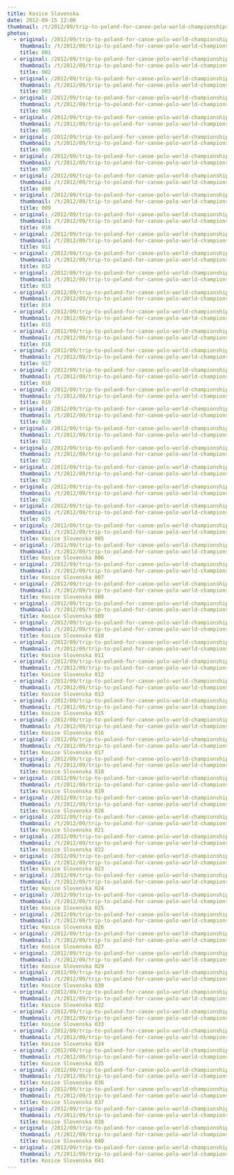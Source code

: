 ```yaml
---
title: Kosice Slovenska
date: 2012-09-15 12:00
thumbnail: /t/2012/09/trip-to-poland-for-canoe-polo-world-championships/kosice-slovenska/001.jpg
photos:
  - original: /2012/09/trip-to-poland-for-canoe-polo-world-championships/kosice-slovenska/001.jpg
    thumbnail: /t/2012/09/trip-to-poland-for-canoe-polo-world-championships/kosice-slovenska/001.jpg
    title: 001
  - original: /2012/09/trip-to-poland-for-canoe-polo-world-championships/kosice-slovenska/002.jpg
    thumbnail: /t/2012/09/trip-to-poland-for-canoe-polo-world-championships/kosice-slovenska/002.jpg
    title: 002
  - original: /2012/09/trip-to-poland-for-canoe-polo-world-championships/kosice-slovenska/003.jpg
    thumbnail: /t/2012/09/trip-to-poland-for-canoe-polo-world-championships/kosice-slovenska/003.jpg
    title: 003
  - original: /2012/09/trip-to-poland-for-canoe-polo-world-championships/kosice-slovenska/004.jpg
    thumbnail: /t/2012/09/trip-to-poland-for-canoe-polo-world-championships/kosice-slovenska/004.jpg
    title: 004
  - original: /2012/09/trip-to-poland-for-canoe-polo-world-championships/kosice-slovenska/005.jpg
    thumbnail: /t/2012/09/trip-to-poland-for-canoe-polo-world-championships/kosice-slovenska/005.jpg
    title: 005
  - original: /2012/09/trip-to-poland-for-canoe-polo-world-championships/kosice-slovenska/006.jpg
    thumbnail: /t/2012/09/trip-to-poland-for-canoe-polo-world-championships/kosice-slovenska/006.jpg
    title: 006
  - original: /2012/09/trip-to-poland-for-canoe-polo-world-championships/kosice-slovenska/007.jpg
    thumbnail: /t/2012/09/trip-to-poland-for-canoe-polo-world-championships/kosice-slovenska/007.jpg
    title: 007
  - original: /2012/09/trip-to-poland-for-canoe-polo-world-championships/kosice-slovenska/008.jpg
    thumbnail: /t/2012/09/trip-to-poland-for-canoe-polo-world-championships/kosice-slovenska/008.jpg
    title: 008
  - original: /2012/09/trip-to-poland-for-canoe-polo-world-championships/kosice-slovenska/009.jpg
    thumbnail: /t/2012/09/trip-to-poland-for-canoe-polo-world-championships/kosice-slovenska/009.jpg
    title: 009
  - original: /2012/09/trip-to-poland-for-canoe-polo-world-championships/kosice-slovenska/010.jpg
    thumbnail: /t/2012/09/trip-to-poland-for-canoe-polo-world-championships/kosice-slovenska/010.jpg
    title: 010
  - original: /2012/09/trip-to-poland-for-canoe-polo-world-championships/kosice-slovenska/011.jpg
    thumbnail: /t/2012/09/trip-to-poland-for-canoe-polo-world-championships/kosice-slovenska/011.jpg
    title: 011
  - original: /2012/09/trip-to-poland-for-canoe-polo-world-championships/kosice-slovenska/012.jpg
    thumbnail: /t/2012/09/trip-to-poland-for-canoe-polo-world-championships/kosice-slovenska/012.jpg
    title: 012
  - original: /2012/09/trip-to-poland-for-canoe-polo-world-championships/kosice-slovenska/013.jpg
    thumbnail: /t/2012/09/trip-to-poland-for-canoe-polo-world-championships/kosice-slovenska/013.jpg
    title: 013
  - original: /2012/09/trip-to-poland-for-canoe-polo-world-championships/kosice-slovenska/014.jpg
    thumbnail: /t/2012/09/trip-to-poland-for-canoe-polo-world-championships/kosice-slovenska/014.jpg
    title: 014
  - original: /2012/09/trip-to-poland-for-canoe-polo-world-championships/kosice-slovenska/015.jpg
    thumbnail: /t/2012/09/trip-to-poland-for-canoe-polo-world-championships/kosice-slovenska/015.jpg
    title: 015
  - original: /2012/09/trip-to-poland-for-canoe-polo-world-championships/kosice-slovenska/016.jpg
    thumbnail: /t/2012/09/trip-to-poland-for-canoe-polo-world-championships/kosice-slovenska/016.jpg
    title: 016
  - original: /2012/09/trip-to-poland-for-canoe-polo-world-championships/kosice-slovenska/017.jpg
    thumbnail: /t/2012/09/trip-to-poland-for-canoe-polo-world-championships/kosice-slovenska/017.jpg
    title: 017
  - original: /2012/09/trip-to-poland-for-canoe-polo-world-championships/kosice-slovenska/018.jpg
    thumbnail: /t/2012/09/trip-to-poland-for-canoe-polo-world-championships/kosice-slovenska/018.jpg
    title: 018
  - original: /2012/09/trip-to-poland-for-canoe-polo-world-championships/kosice-slovenska/019.jpg
    thumbnail: /t/2012/09/trip-to-poland-for-canoe-polo-world-championships/kosice-slovenska/019.jpg
    title: 019
  - original: /2012/09/trip-to-poland-for-canoe-polo-world-championships/kosice-slovenska/020.jpg
    thumbnail: /t/2012/09/trip-to-poland-for-canoe-polo-world-championships/kosice-slovenska/020.jpg
    title: 020
  - original: /2012/09/trip-to-poland-for-canoe-polo-world-championships/kosice-slovenska/021.jpg
    thumbnail: /t/2012/09/trip-to-poland-for-canoe-polo-world-championships/kosice-slovenska/021.jpg
    title: 021
  - original: /2012/09/trip-to-poland-for-canoe-polo-world-championships/kosice-slovenska/022.jpg
    thumbnail: /t/2012/09/trip-to-poland-for-canoe-polo-world-championships/kosice-slovenska/022.jpg
    title: 022
  - original: /2012/09/trip-to-poland-for-canoe-polo-world-championships/kosice-slovenska/023.jpg
    thumbnail: /t/2012/09/trip-to-poland-for-canoe-polo-world-championships/kosice-slovenska/023.jpg
    title: 023
  - original: /2012/09/trip-to-poland-for-canoe-polo-world-championships/kosice-slovenska/024.jpg
    thumbnail: /t/2012/09/trip-to-poland-for-canoe-polo-world-championships/kosice-slovenska/024.jpg
    title: 024
  - original: /2012/09/trip-to-poland-for-canoe-polo-world-championships/kosice-slovenska/025.jpg
    thumbnail: /t/2012/09/trip-to-poland-for-canoe-polo-world-championships/kosice-slovenska/025.jpg
    title: 025
  - original: /2012/09/trip-to-poland-for-canoe-polo-world-championships/kosice-slovenska/kosice-slovenska-005.jpg
    thumbnail: /t/2012/09/trip-to-poland-for-canoe-polo-world-championships/kosice-slovenska/kosice-slovenska-005.jpg
    title: Kosice Slovenska 005
  - original: /2012/09/trip-to-poland-for-canoe-polo-world-championships/kosice-slovenska/kosice-slovenska-006.jpg
    thumbnail: /t/2012/09/trip-to-poland-for-canoe-polo-world-championships/kosice-slovenska/kosice-slovenska-006.jpg
    title: Kosice Slovenska 006
  - original: /2012/09/trip-to-poland-for-canoe-polo-world-championships/kosice-slovenska/kosice-slovenska-007.jpg
    thumbnail: /t/2012/09/trip-to-poland-for-canoe-polo-world-championships/kosice-slovenska/kosice-slovenska-007.jpg
    title: Kosice Slovenska 007
  - original: /2012/09/trip-to-poland-for-canoe-polo-world-championships/kosice-slovenska/kosice-slovenska-008.jpg
    thumbnail: /t/2012/09/trip-to-poland-for-canoe-polo-world-championships/kosice-slovenska/kosice-slovenska-008.jpg
    title: Kosice Slovenska 008
  - original: /2012/09/trip-to-poland-for-canoe-polo-world-championships/kosice-slovenska/kosice-slovenska-009.jpg
    thumbnail: /t/2012/09/trip-to-poland-for-canoe-polo-world-championships/kosice-slovenska/kosice-slovenska-009.jpg
    title: Kosice Slovenska 009
  - original: /2012/09/trip-to-poland-for-canoe-polo-world-championships/kosice-slovenska/kosice-slovenska-010.jpg
    thumbnail: /t/2012/09/trip-to-poland-for-canoe-polo-world-championships/kosice-slovenska/kosice-slovenska-010.jpg
    title: Kosice Slovenska 010
  - original: /2012/09/trip-to-poland-for-canoe-polo-world-championships/kosice-slovenska/kosice-slovenska-011.jpg
    thumbnail: /t/2012/09/trip-to-poland-for-canoe-polo-world-championships/kosice-slovenska/kosice-slovenska-011.jpg
    title: Kosice Slovenska 011
  - original: /2012/09/trip-to-poland-for-canoe-polo-world-championships/kosice-slovenska/kosice-slovenska-012.jpg
    thumbnail: /t/2012/09/trip-to-poland-for-canoe-polo-world-championships/kosice-slovenska/kosice-slovenska-012.jpg
    title: Kosice Slovenska 012
  - original: /2012/09/trip-to-poland-for-canoe-polo-world-championships/kosice-slovenska/kosice-slovenska-013.jpg
    thumbnail: /t/2012/09/trip-to-poland-for-canoe-polo-world-championships/kosice-slovenska/kosice-slovenska-013.jpg
    title: Kosice Slovenska 013
  - original: /2012/09/trip-to-poland-for-canoe-polo-world-championships/kosice-slovenska/kosice-slovenska-015.jpg
    thumbnail: /t/2012/09/trip-to-poland-for-canoe-polo-world-championships/kosice-slovenska/kosice-slovenska-015.jpg
    title: Kosice Slovenska 015
  - original: /2012/09/trip-to-poland-for-canoe-polo-world-championships/kosice-slovenska/kosice-slovenska-016.jpg
    thumbnail: /t/2012/09/trip-to-poland-for-canoe-polo-world-championships/kosice-slovenska/kosice-slovenska-016.jpg
    title: Kosice Slovenska 016
  - original: /2012/09/trip-to-poland-for-canoe-polo-world-championships/kosice-slovenska/kosice-slovenska-017.jpg
    thumbnail: /t/2012/09/trip-to-poland-for-canoe-polo-world-championships/kosice-slovenska/kosice-slovenska-017.jpg
    title: Kosice Slovenska 017
  - original: /2012/09/trip-to-poland-for-canoe-polo-world-championships/kosice-slovenska/kosice-slovenska-018.jpg
    thumbnail: /t/2012/09/trip-to-poland-for-canoe-polo-world-championships/kosice-slovenska/kosice-slovenska-018.jpg
    title: Kosice Slovenska 018
  - original: /2012/09/trip-to-poland-for-canoe-polo-world-championships/kosice-slovenska/kosice-slovenska-019.jpg
    thumbnail: /t/2012/09/trip-to-poland-for-canoe-polo-world-championships/kosice-slovenska/kosice-slovenska-019.jpg
    title: Kosice Slovenska 019
  - original: /2012/09/trip-to-poland-for-canoe-polo-world-championships/kosice-slovenska/kosice-slovenska-020.jpg
    thumbnail: /t/2012/09/trip-to-poland-for-canoe-polo-world-championships/kosice-slovenska/kosice-slovenska-020.jpg
    title: Kosice Slovenska 020
  - original: /2012/09/trip-to-poland-for-canoe-polo-world-championships/kosice-slovenska/kosice-slovenska-021.jpg
    thumbnail: /t/2012/09/trip-to-poland-for-canoe-polo-world-championships/kosice-slovenska/kosice-slovenska-021.jpg
    title: Kosice Slovenska 021
  - original: /2012/09/trip-to-poland-for-canoe-polo-world-championships/kosice-slovenska/kosice-slovenska-022.jpg
    thumbnail: /t/2012/09/trip-to-poland-for-canoe-polo-world-championships/kosice-slovenska/kosice-slovenska-022.jpg
    title: Kosice Slovenska 022
  - original: /2012/09/trip-to-poland-for-canoe-polo-world-championships/kosice-slovenska/kosice-slovenska-023.jpg
    thumbnail: /t/2012/09/trip-to-poland-for-canoe-polo-world-championships/kosice-slovenska/kosice-slovenska-023.jpg
    title: Kosice Slovenska 023
  - original: /2012/09/trip-to-poland-for-canoe-polo-world-championships/kosice-slovenska/kosice-slovenska-024.jpg
    thumbnail: /t/2012/09/trip-to-poland-for-canoe-polo-world-championships/kosice-slovenska/kosice-slovenska-024.jpg
    title: Kosice Slovenska 024
  - original: /2012/09/trip-to-poland-for-canoe-polo-world-championships/kosice-slovenska/kosice-slovenska-025.jpg
    thumbnail: /t/2012/09/trip-to-poland-for-canoe-polo-world-championships/kosice-slovenska/kosice-slovenska-025.jpg
    title: Kosice Slovenska 025
  - original: /2012/09/trip-to-poland-for-canoe-polo-world-championships/kosice-slovenska/kosice-slovenska-026.jpg
    thumbnail: /t/2012/09/trip-to-poland-for-canoe-polo-world-championships/kosice-slovenska/kosice-slovenska-026.jpg
    title: Kosice Slovenska 026
  - original: /2012/09/trip-to-poland-for-canoe-polo-world-championships/kosice-slovenska/kosice-slovenska-027.jpg
    thumbnail: /t/2012/09/trip-to-poland-for-canoe-polo-world-championships/kosice-slovenska/kosice-slovenska-027.jpg
    title: Kosice Slovenska 027
  - original: /2012/09/trip-to-poland-for-canoe-polo-world-championships/kosice-slovenska/kosice-slovenska-029.jpg
    thumbnail: /t/2012/09/trip-to-poland-for-canoe-polo-world-championships/kosice-slovenska/kosice-slovenska-029.jpg
    title: Kosice Slovenska 029
  - original: /2012/09/trip-to-poland-for-canoe-polo-world-championships/kosice-slovenska/kosice-slovenska-030.jpg
    thumbnail: /t/2012/09/trip-to-poland-for-canoe-polo-world-championships/kosice-slovenska/kosice-slovenska-030.jpg
    title: Kosice Slovenska 030
  - original: /2012/09/trip-to-poland-for-canoe-polo-world-championships/kosice-slovenska/kosice-slovenska-032.jpg
    thumbnail: /t/2012/09/trip-to-poland-for-canoe-polo-world-championships/kosice-slovenska/kosice-slovenska-032.jpg
    title: Kosice Slovenska 032
  - original: /2012/09/trip-to-poland-for-canoe-polo-world-championships/kosice-slovenska/kosice-slovenska-033.jpg
    thumbnail: /t/2012/09/trip-to-poland-for-canoe-polo-world-championships/kosice-slovenska/kosice-slovenska-033.jpg
    title: Kosice Slovenska 033
  - original: /2012/09/trip-to-poland-for-canoe-polo-world-championships/kosice-slovenska/kosice-slovenska-034.jpg
    thumbnail: /t/2012/09/trip-to-poland-for-canoe-polo-world-championships/kosice-slovenska/kosice-slovenska-034.jpg
    title: Kosice Slovenska 034
  - original: /2012/09/trip-to-poland-for-canoe-polo-world-championships/kosice-slovenska/kosice-slovenska-035.jpg
    thumbnail: /t/2012/09/trip-to-poland-for-canoe-polo-world-championships/kosice-slovenska/kosice-slovenska-035.jpg
    title: Kosice Slovenska 035
  - original: /2012/09/trip-to-poland-for-canoe-polo-world-championships/kosice-slovenska/kosice-slovenska-036.jpg
    thumbnail: /t/2012/09/trip-to-poland-for-canoe-polo-world-championships/kosice-slovenska/kosice-slovenska-036.jpg
    title: Kosice Slovenska 036
  - original: /2012/09/trip-to-poland-for-canoe-polo-world-championships/kosice-slovenska/kosice-slovenska-037.jpg
    thumbnail: /t/2012/09/trip-to-poland-for-canoe-polo-world-championships/kosice-slovenska/kosice-slovenska-037.jpg
    title: Kosice Slovenska 037
  - original: /2012/09/trip-to-poland-for-canoe-polo-world-championships/kosice-slovenska/kosice-slovenska-038.jpg
    thumbnail: /t/2012/09/trip-to-poland-for-canoe-polo-world-championships/kosice-slovenska/kosice-slovenska-038.jpg
    title: Kosice Slovenska 038
  - original: /2012/09/trip-to-poland-for-canoe-polo-world-championships/kosice-slovenska/kosice-slovenska-040.jpg
    thumbnail: /t/2012/09/trip-to-poland-for-canoe-polo-world-championships/kosice-slovenska/kosice-slovenska-040.jpg
    title: Kosice Slovenska 040
  - original: /2012/09/trip-to-poland-for-canoe-polo-world-championships/kosice-slovenska/kosice-slovenska-041.jpg
    thumbnail: /t/2012/09/trip-to-poland-for-canoe-polo-world-championships/kosice-slovenska/kosice-slovenska-041.jpg
    title: Kosice Slovenska 041
---
```


